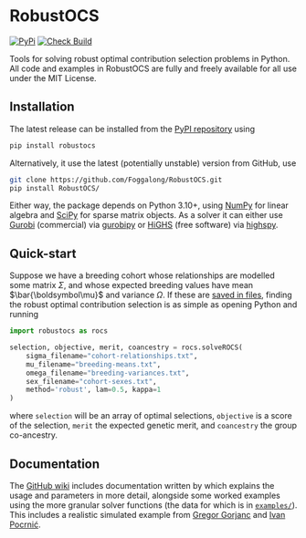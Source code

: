 # RobustOCS

[![PyPi](https://img.shields.io/pypi/v/robustocs.svg)](https://pypi.python.org/pypi/robustocs) [![Check Build](https://github.com/Foggalong/RobustOCS/actions/workflows/check-build.yml/badge.svg?branch=main)](https://github.com/Foggalong/RobustOCS/actions/workflows/check-build.yml)

Tools for solving robust optimal contribution selection problems in Python. All code and examples in RobustOCS are fully and freely available for all use under the MIT License.

## Installation

The latest release can be installed from the [PyPI repository](https://pypi.org/project/robustocs/) using

```bash
pip install robustocs
```

Alternatively, it use the latest (potentially unstable) version from GitHub, use

```bash
git clone https://github.com/Foggalong/RobustOCS.git
pip install RobustOCS/
```

Either way, the package depends on Python 3.10+, using [NumPy](https://pypi.org/project/numpy) for linear algebra and [SciPy](https://scipy.org) for sparse matrix objects. As a solver it can either use [Gurobi](https://www.gurobi.com) (commercial) via [gurobipy](https://pypi.org/project/gurobipy) or [HiGHS](https://highs.dev) (free software) via [highspy](https://pypi.org/project/highspy).

## Quick-start

Suppose we have a breeding cohort whose relationships are modelled some matrix $\Sigma$, and whose expected breeding values have mean $\bar{\boldsymbol\mu}$ and variance $\Omega$. If these are [saved in files](https://github.com/Foggalong/RobustOCS/wiki/File-Formats), finding the robust optimal contribution selection is as simple as opening Python and running

```python
import robustocs as rocs

selection, objective, merit, coancestry = rocs.solveROCS(
    sigma_filename="cohort-relationships.txt",
    mu_filename="breeding-means.txt",
    omega_filename="breeding-variances.txt",
    sex_filename="cohort-sexes.txt",
    method='robust', lam=0.5, kappa=1
)
```

where `selection` will be an array of optimal selections, `objective` is a score of the selection, `merit` the expected genetic merit, and `coancestry` the group co-ancestry.

## Documentation

The [GitHub wiki] includes documentation written by which explains the usage and parameters in more detail, alongside some worked examples using the more granular solver functions (the data for which is in [`examples/`](examples/)). This includes a realistic simulated example from [Gregor Gorjanc] and [Ivan Pocrnić].

[GitHub wiki]: https://github.com/Foggalong/RobustOCS/wiki
[Gregor Gorjanc]: https://www.ed.ac.uk/profile/gregor-gorjanc
[Ivan Pocrnić]: https://www.ed.ac.uk/profile/ivan-pocrnic
